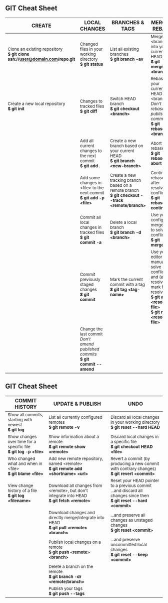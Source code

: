 ## GIT Cheat Sheet

| CREATE | LOCAL CHANGES | BRANCHES & TAGS | MERGE & REBASE |
  ---   |     ---       |      ----       |      ---
| <sup>Clone an existing repository <br/> **$ git clone ssh://user@domain.com/repo.git**<sup> | <sup>Changed files in your working directory <br/> **$ git status**<sup> | <sup>List all existing branches <br/> **$ git branch -av**<sup> | <sup>Merge \<branch\> into your current HEAD <br/> **$ git merge \<branch\>**<sup> |
| <sup>Create a new local repository <br/> **$ git init**<sup> | <sup>Changes to tracked files <br/> **$ git diff**<sup> | <sup>Switch HEAD branch <br/> **$ git checkout \<branch\>**<sup> | <sup>Rebase your current HEAD onto \<branch\> <br/> *Don't rebase published commits* <br/> **$ git rebase \<branch\>**<sup> |
| | <sup>Add all current changes to the next commit <br/> **$ git add \.**<sup> | <sup>Create a new branch based on your current HEAD <br/> **$ git branch \<new\-branch\>**<sup> | <sup>Abort a rebase <br/> **$ git rebase --abort**<sup> |
| | <sup>Add some changes in \<file\> to the next commit <br/> **$ git add -p \<file\>**<sup> | <sup>Create a new tracking branch based on a remote branch <br/> **$ git checkout --track \<remote/branch\>**<sup> | <sup>Continue a rebase after resolving conflicts <br/> **$ git rebase --continue**<sup> |
| | <sup>Commit all local changes in tracked files <br/> **$ git commit -a**<sup> | <sup>Delete a local branch <br/> **$ git branch -d \<branch\>**<sup> | <sup>Use your configured merge tool to solve conflicts <br/> **$ git mergetool**<sup> |
| | <sup>Commit previously staged changes <br/> **$ git commit**<sup> | <sup>Mark the current commit with a tag <br/> **$ git tag \<tag-name\>**<sup> | <sup>Use your editor to manually solve conflicts and \(after resolving\) mark file as resolved <br/> **$ git add \<resolved-file\>** <br/> **$ git rm \<resolved-file\>**<sup> |
| | <sup>Change the last commit <br/> *Don't amend published commits* <br/> **$ git commit --amend**<sup> | | |
	 
## GIT Cheat Sheet

| COMMIT HISTORY | UPDATE & PUBLISH | UNDO |
|    ----        |       ----       |  --- |
| <sup>Show all commits, starting with newest <br/> **$ git log**<sup> | <sup>List all currently configured remotes <br/> **$ git remote -v**<sup> | <sup>Discard all local changes in your working directory <br/> **$ git reset --hard HEAD**<sup> |
| <sup>Show changes over time for a specific file <br/> **$ git log -p \<file\>**<sup> | <sup>Show information about a remote <br/> **$ git remote show \<remote\>**<sup> | <sup>Discard local changes in a specific file <br/> **$ git checkout HEAD \<file\>**<sup> |
| <sup>Who changed what and when in \<file\> <br/> **$ git blame \<file\>**<sup> | <sup>Add new remote repository, named \<remote\> <br/> **$ git remote add \<shortname\> \<url\>**<sup> | <sup>Revert a commit \(by producing a new commit with contrary changes\) <br/> **$ git revert \<commit\>**<sup> |
| <sup>View change history of a file <br/> **$ git log \<filename\>**<sup> | <sup>Download all changes from \<remote\>, but don't integrate into HEAD <br/> **$ git fetch \<remote\>**<sup> | <sup>Reset your HEAD pointer to a previous commit <br/>\.\.\.and discard all changes since then <br/> **$ git reset --hard \<commit\>**<sup> |
| | <sup>Download changes and directly merge/integrate into HEAD <br/> **$ git pull \<remote\> \<branch\>**<sup> | <sup>\.\.\.and preserve all changes as unstaged changes <br/> **$ git reset \<commit\>**<sup> |
| | <sup>Publish local changes on a remote <br/> **$ git push \<remote\> \<branch\>**<sup> | <sup>\.\.\.and preserve uncommitted local changes <br/> **$ git reset --keep \<commit\>**<sup> |
| | <sup>Delete a branch on the remote <br/> **$ git branch -dr \<remote/branch\>**<sup> | |
| | <sup>Publish your tags <br/> **$ git push --tags**<sup> | |
 
